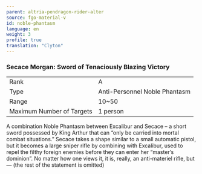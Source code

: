 ```yaml
---
parent: altria-pendragon-rider-alter
source: fgo-material-v
id: noble-phantasm
language: en
weight: 3
profile: true
translation: "Clyton"
---
```


### Secace Morgan: Sword of Tenaciously Blazing Victory

<table>
  <tr><td>Rank</td><td>A</td></tr>
  <tr><td>Type</td><td>Anti-Personnel Noble Phantasm</td></tr>
  <tr><td>Range</td><td>10~50</td></tr>
  <tr><td>Maximum Number of Targets</td><td>1 person</td></tr>
</table>

A combination Noble Phantasm between Excalibur and Secace – a short sword possessed by King Arthur that can “only be carried into mortal combat situations.” Secace takes a shape similar to a small automatic pistol, but it becomes a large sniper rifle by combining with Excalibur, used to repel the filthy foreign enemies before they can enter her “master’s dominion”. No matter how one views it, it is, really, an anti-materiel rifle, but— (the rest of the statement is omitted)
